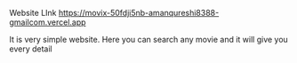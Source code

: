 Website LInk
https://movix-50fdji5nb-amanqureshi8388-gmailcom.vercel.app

It is very simple website. Here you can search any movie and it will give you every detail
